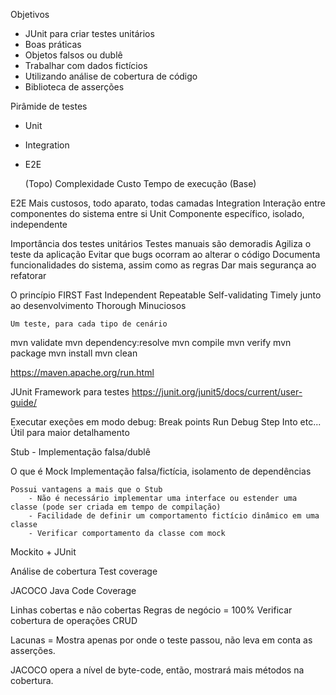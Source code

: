 Objetivos

- JUnit para criar testes unitários
- Boas práticas
- Objetos falsos ou dublê
- Trabalhar com dados fictícios
- Utilizando análise de cobertura de código
- Biblioteca de asserções

Pirâmide de testes
- Unit
- Integration
- E2E

    (Topo)
    Complexidade
    Custo 
    Tempo de execução
    (Base)

E2E
    Mais custosos, todo aparato, todas camadas
Integration
    Interação entre componentes do sistema entre si
Unit
    Componente específico, isolado, independente

Importância dos testes unitários
    Testes manuais são demoradis
    Agiliza o teste da aplicação
    Evitar que bugs ocorram ao alterar o código
    Documenta funcionalidades do sistema, assim como as regras
    Dar mais segurança ao refatorar

O princípio FIRST
Fast
Independent
Repeatable
Self-validating
Timely
    junto ao desenvolvimento
Thorough
    Minuciosos

    Um teste, para cada tipo de cenário

mvn validate
mvn dependency:resolve
mvn compile
mvn verify
mvn package
mvn install
mvn clean

https://maven.apache.org/run.html


JUnit
    Framework para testes
    https://junit.org/junit5/docs/current/user-guide/

Executar exeções em modo debug:
Break points
Run Debug
Step Into etc...
Útil para maior detalhamento

Stub - Implementação falsa/dublê

O que é Mock
    Implementação falsa/fictícia, isolamento de dependências

    Possui vantagens a mais que o Stub
        - Não é necessário implementar uma interface ou estender uma classe (pode ser criada em tempo de compilação)
        - Facilidade de definir um comportamento fictício dinâmico em uma classe
        - Verificar comportamento da classe com mock
Mockito + JUnit

Análise de cobertura
Test coverage

JACOCO
Java Code Coverage

Linhas cobertas e não cobertas
Regras de negócio = 100%
Verificar cobertura de operações CRUD

Lacunas = Mostra apenas por onde o teste passou, não leva em conta as asserções.

JACOCO opera a nível de byte-code, então, mostrará mais métodos na cobertura.
